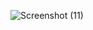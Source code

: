 ![Screenshot (11)](https://user-images.githubusercontent.com/94359739/144356304-8e1f22d9-fc3d-4bdc-9dfa-08090b5e9f51.png)

